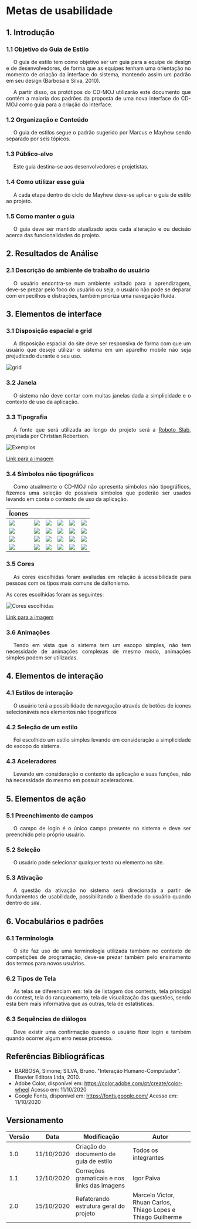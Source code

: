 # Metas de usabilidade

## 1. Introdução

### 1.1 Objetivo do Guia de Estilo
<p style="text-indent: 20px; text-align: justify">
O guia de estilo tem como objetivo ser um guia para a equipe de design e de desenvolvedores, de forma que as equipes tenham uma orientação no momento de criação da interface do sistema, mantendo assim um padrão em seu design (Barbosa e Silva, 2010).
</p>

<p style="text-indent: 20px; text-align: justify">
A partir disso, os protótipos do CD-MOJ utilizarão este documento que contém a maioria dos padrões da proposta de uma nova interface do CD-MOJ como guia para a criação da interface.
</p>

### 1.2 Organização e Conteúdo
<p style="text-indent: 20px; text-align: justify">
O guia de estilos segue o padrão sugerido por Marcus e Mayhew sendo separado por seis tópicos.
</p>

### 1.3 Público-alvo
<p style="text-indent: 20px; text-align: justify">
Este guia destina-se aos desenvolvedores e projetistas.
</p>


### 1.4 Como utilizar esse guia
<p style="text-indent: 20px; text-align: justify">
A cada etapa dentro do ciclo de Mayhew deve-se aplicar o guia de estilo ao projeto.
</p>

### 1.5 Como manter o guia
<p style="text-indent: 20px; text-align: justify">
O guia deve ser mantido atualizado após cada alteração e ou decisão acerca das funcionalidades do projeto.
</p>

## 2. Resultados de Análise

### 2.1 Descrição do ambiente de trabalho do usuário
<p style="text-indent: 20px; text-align: justify">
O usuário encontra-se num ambiente voltado para a aprendizagem, deve-se prezar pelo foco do usuário ou seja, o usuário não pode se deparar com empecilhos e distrações, também prioriza uma navegação fluída.
</p>

## 3. Elementos de interface

### 3.1 Disposição espacial e grid
<p style="text-indent: 20px; text-align: justify">
A disposição espacial do site deve ser responsiva de forma com que um usuário que deseje utilizar o sistema em um aparelho mobile não seja prejudicado durante o seu uso.
</p>

![grid](../assets/grid/grid_tela_principal.png)

### 3.2 Janela
<p style="text-indent: 20px; text-align: justify">
O sistema não deve contar com muitas janelas dada a simplicidade e o contexto de uso da aplicação.
</p>

### 3.3 Tipografia

<p style="text-indent: 20px; text-align: justify">
A fonte que será utilizada ao longo do projeto será a <a class="link" href="https://fonts.google.com/specimen/Roboto+Slab#standard-styles" target="_blank">Roboto Slab</a>, projetada por Christian Robertson.
</p>

![Exemplos](../assets/guia_estilo/font_examples.png)

<a class="link" href="https://drive.google.com/file/d/1yIb9NlQsHFwIDzKP2aUcbMG4EKajaoQe/view?usp=sharing" target="_blank">Link para a imagem</a>

### 3.4 Símbolos não tipográficos

<p style="text-indent: 20px; text-align: justify">
Como atualmente o CD-MOJ não apresenta símbolos não tipográficos, fizemos uma seleção de possíveis símbolos que poderão ser usados levando em conta o contexto de uso da aplicação.
</p>

| Ícones | | | | | |
|--|--|--|--|--|--|
| ![](../assets/icons/accessibility-black-18dp/2x/baseline_accessibility_black_18dp.png) | ![](../assets/icons/announcement-black-18dp/2x/baseline_announcement_black_18dp.png) | ![](../assets/icons/bug_report-black-18dp/2x/baseline_bug_report_black_18dp.png) | ![](../assets/icons/check_circle_outline-black-18dp/2x/baseline_check_circle_outline_black_18dp.png) | ![](../assets/icons/edit-black-18dp/2x/baseline_edit_black_18dp.png) | ![](../assets/icons/event_available-black-18dp/2x/baseline_event_available_black_18dp.png) |
| ![](../assets/icons/event_busy-black-18dp/2x/baseline_event_busy_black_18dp.png) | ![](../assets/icons/get_app-black-18dp/2x/baseline_get_app_black_18dp.png) | ![](../assets/icons/highlight_off-black-18dp/2x/baseline_highlight_off_black_18dp.png) | ![](../assets/icons/home-black-18dp/2x/baseline_home_black_18dp.png) | ![](../assets/icons/login-black-18dp/2x/baseline_login_black_18dp.png) | ![](../assets/icons/notifications_active-black-18dp/2x/baseline_notifications_active_black_18dp.png) |
| ![](../assets/icons/notifications_none-black-18dp/2x/baseline_notifications_none_black_18dp.png) | ![](../assets/icons/notifications-black-18dp/2x/baseline_notifications_black_18dp.png) | ![](../assets/icons/publish-black-18dp/2x/baseline_publish_black_18dp.png) | ![](../assets/icons/report-black-18dp/2x/baseline_report_black_18dp.png) | ![](../assets/icons/save_alt-black-18dp/2x/baseline_save_alt_black_18dp.png) | ![](../assets/icons/today-black-18dp/2x/baseline_today_black_18dp.png) |
| ![](../assets/icons/account_circle-black-18dp/2x/baseline_account_circle_black_18dp.png) | ![](../assets/icons/computer-black-18dp/2x/baseline_computer_black_18dp.png) | ![](../assets/icons/delete-black-18dp/2x/baseline_delete_black_18dp.png) | ![](../assets/icons/delete_forever-black-18dp/2x/baseline_delete_forever_black_18dp.png) | ![](../assets/icons/folder-black-18dp/2x/baseline_folder_black_18dp.png) | ![](../assets/icons/done-black-18dp/2x/baseline_done_black_18dp.png) | 

### 3.5 Cores

<p style="text-indent: 20px; text-align: justify">
As cores escolhidas foram avaliadas em relação à acessibilidade para pessoas com os tipos mais comuns de daltonismo.
</p>

As cores escolhidas foram as seguintes:

![Cores escolhidas](../assets/guia_estilo/colors.jpeg)

<a class="link" href="https://drive.google.com/file/d/1bw0B7BmXt0gUnuurVSdCDroVhdmAO-NF/view?usp=sharing" target="_blank">Link para a imagem</a>

### 3.6 Animações

<p style="text-indent: 20px; text-align: justify">
Tendo em vista que o sistema tem um escopo simples, não tem necessidade de animações complexas de mesmo modo, animações simples podem ser utilizadas.
</p>

## 4. Elementos de interação

### 4.1 Estilos de interação

<p style="text-indent: 20px; text-align: justify">
O usuário terá a possibilidade de navegação através de botões de icones selecionáveis nos elementos não tipograficos
</p>

### 4.2 Seleção de um estilo

<p style="text-indent: 20px; text-align: justify">
Foi escolhido um estilo simples levando em consideração a simplicidade do escopo do sistema.
</p>

### 4.3 Aceleradores
<p style="text-indent: 20px; text-align: justify">
Levando em consideração o contexto da aplicação e suas funções, não há necessidade do mesmo em possuir aceleradores.
</p>

## 5. Elementos de ação

### 5.1 Preenchimento de campos
<p style="text-indent: 20px; text-align: justify">
O campo de login é o único campo presente no sistema e deve ser preenchido pelo próprio usuário.
</p>

### 5.2 Seleção
<p style="text-indent: 20px; text-align: justify">
O usuário pode selecionar qualquer texto ou elemento no site.
</p>

### 5.3 Ativação

<p style="text-indent: 20px; text-align: justify">
A questão da ativação no sistema será direcionada a partir de fundamentos de usabilidade, possibilitando a liberdade do usuário quando dentro do <i>site</i>. 
</p>

## 6. Vocabulários e padrões

### 6.1 Terminologia
<p style="text-indent: 20px; text-align: justify">
O site faz uso de uma terminologia utilizada também no contexto de competições de programação, deve-se prezar também pelo ensinamento dos termos para novos usuários.
</p>

### 6.2 Tipos de Tela
<p style="text-indent: 20px; text-align: justify">
As telas se diferenciam em: tela de listagem dos contests, tela principal do contest, tela do ranqueamento, tela de visualização das questões, sendo esta bem mais informativa que as outras, tela de estatísticas.
</p>

### 6.3 Sequências de diálogos
<p style="text-indent: 20px; text-align: justify">
Deve existir uma confirmação quando o usuário fizer login e também quando ocorrer algum erro nesse processo.
</p>

## Referências Bibliográficas

- BARBOSA, Simone; SILVA, Bruno. "Interação Humano-Computador". Elsevier Editora Ltda, 2010.
- Adobe Color, disponível em: https://color.adobe.com/pt/create/color-wheel Acesso em: 11/10/2020
- Google Fonts, disponível em: https://fonts.google.com/ Acesso em: 11/10/2020

## Versionamento
| Versão | Data | Modificação | Autor |
|--|--|--|--|
| 1.0 | 11/10/2020 | Criação do documento de guia de estilo | Todos os integrantes |
| 1.1 | 12/10/2020 | Correções gramaticais e nos links das imagens | Igor Paiva |
| 2.0 | 15/10/2020 | Refatorando estrutura geral do projeto | Marcelo Victor, Rhuan Carlos, Thiago Lopes e Thiago Guilherme |
